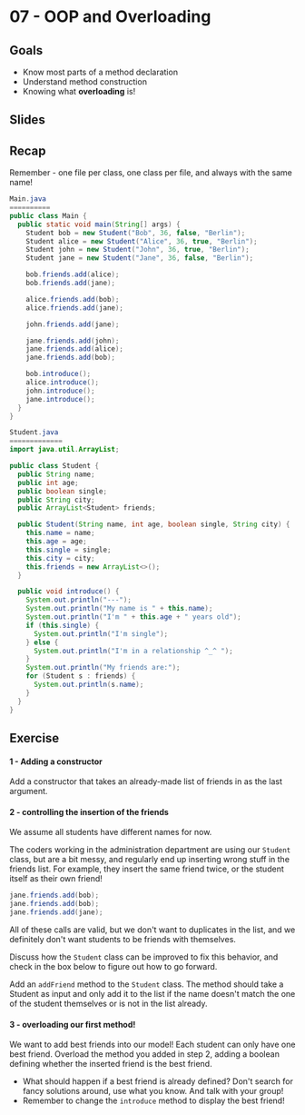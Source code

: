 # 07 - OOP and Overloading
<Teacher name="Michele"></Teacher>

## Goals
- Know most parts of a method declaration
- Understand method construction
- Knowing what **overloading** is!

## Slides
<GoogleSlides src="https://docs.google.com/presentation/d/1aWKES_gmxhT5ltSrmzAIFcvXKxmrBBCOTuil5pm8uMA/embed"></GoogleSlides>

## Recap

Remember - one file per class, one class per file, and always with the same name!

```java
Main.java
==========
public class Main {
  public static void main(String[] args) {
    Student bob = new Student("Bob", 36, false, "Berlin");
    Student alice = new Student("Alice", 36, true, "Berlin");
    Student john = new Student("John", 36, true, "Berlin");
    Student jane = new Student("Jane", 36, false, "Berlin");

    bob.friends.add(alice);
    bob.friends.add(jane);

    alice.friends.add(bob);
    alice.friends.add(jane);

    john.friends.add(jane);

    jane.friends.add(john);
    jane.friends.add(alice);
    jane.friends.add(bob);

    bob.introduce();
    alice.introduce();
    john.introduce();
    jane.introduce();
  }
}

Student.java
=============
import java.util.ArrayList;

public class Student {
  public String name;
  public int age;
  public boolean single;
  public String city;
  public ArrayList<Student> friends;

  public Student(String name, int age, boolean single, String city) {
    this.name = name;
    this.age = age;
    this.single = single;
    this.city = city;
    this.friends = new ArrayList<>();
  }

  public void introduce() {
    System.out.println("---");
    System.out.println("My name is " + this.name);
    System.out.println("I'm " + this.age + " years old");
    if (this.single) {
      System.out.println("I'm single");
    } else {
      System.out.println("I'm in a relationship ^_^ ");
    }
    System.out.println("My friends are:");
    for (Student s : friends) {
      System.out.println(s.name);
    }
  }
}

```

## Exercise
#### 1 - Adding a constructor
Add a constructor that takes an already-made list of friends in as the last argument.

#### 2 - controlling the insertion of the friends
We assume all students have different names for now.

The coders working in the administration department are using our `Student` class, but are a bit messy, and regularly end up inserting wrong stuff in the friends list. For example, they insert the same friend twice, or the student itself as their own friend!

```java
jane.friends.add(bob);
jane.friends.add(bob);
jane.friends.add(jane);
```

All of these calls are valid, but we don't want to duplicates in the list, and we definitely don't want students to be friends with themselves.

Discuss how the `Student` class can be improved to fix this behavior, and check in the box below to figure out how to go forward.

<Solution>

Add an `addFriend` method to the `Student` class. The method should take a Student as input and only add it to the list if the name doesn't match the one of the student themselves or is not in the list already.

</Solution>


#### 3 - overloading our first method!
We want to add best friends into our model! Each student can only have one best friend. Overload the method you added in step 2, adding a boolean defining whether the inserted friend is the best friend.

- What should happen if a best friend is already defined? Don't search for fancy solutions around, use what you know. And talk with your group!
- Remember to change the `introduce` method to display the best friend!
